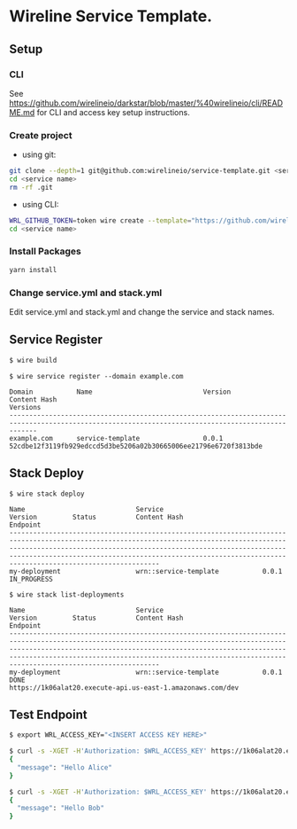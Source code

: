 # Wireline Service Template.

## Setup

### CLI

See https://github.com/wirelineio/darkstar/blob/master/%40wirelineio/cli/README.md for CLI and access key setup instructions.

### Create project

- using git:

```bash
git clone --depth=1 git@github.com:wirelineio/service-template.git <service name>
cd <service name>
rm -rf .git
```
- using CLI:

```bash
WRL_GITHUB_TOKEN=token wire create --template="https://github.com/wirelineio/service-template" --path="<service name>"
cd <service name>
```

### Install Packages

```bash
yarn install
```

### Change service.yml and stack.yml

Edit service.yml and stack.yml and change the service and stack names.

## Service Register

```bash
$ wire build
```

```
$ wire service register --domain example.com

Domain           Name                            Version         Content Hash                                                            Versions
---------------------------------------------------------------------------------------------------------------------------------------------------
example.com      service-template                0.0.1           52cdbe12f3119fb929edccd5d3be5206a02b30665006ee21796e6720f3813bde
```

## Stack Deploy

```
$ wire stack deploy

Name                            Service                         Version         Status          Content Hash                                                            Endpoint
------------------------------------------------------------------------------------------------------------------------------------------------------------------------------------------------------------------------------------------------------------------------------------------------------------------------------
my-deployment                   wrn::service-template           0.0.1           IN_PROGRESS
```

```
$ wire stack list-deployments

Name                            Service                         Version         Status          Content Hash                                                            Endpoint
------------------------------------------------------------------------------------------------------------------------------------------------------------------------------------------------------------------------------------------------------------------------------------------------------------------------------
my-deployment                   wrn::service-template           0.0.1           DONE                                                                                    https://1k06alat20.execute-api.us-east-1.amazonaws.com/dev
```

## Test Endpoint

```bash
$ export WRL_ACCESS_KEY="<INSERT ACCESS KEY HERE>"

$ curl -s -XGET -H'Authorization: $WRL_ACCESS_KEY' https://1k06alat20.execute-api.us-east-1.amazonaws.com/dev/test | jq
{
  "message": "Hello Alice"
}

$ curl -s -XGET -H'Authorization: $WRL_ACCESS_KEY' https://1k06alat20.execute-api.us-east-1.amazonaws.com/dev/test?name=Bob | jq
{
  "message": "Hello Bob"
}
```


